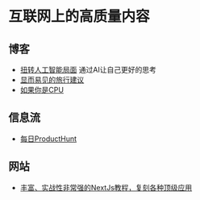 # 互联网上的高质量内容

## 博客

- [扭转人工智能局面](https://ia.net/topics/turning-the-tables-on-ai) 通过AI让自己更好的思考
- [显而易见的旅行建议](https://dynomight.net/travel/)
- [如果你是CPU](https://cpu.land/)

## 信息流

- [每日ProductHunt](https://decohack.com/)

## 网站

- [丰富、实战性非常强的NextJs教程，复刻各种顶级应用](https://www.codewithantonio.com/)
